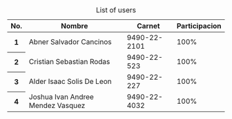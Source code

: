 <table class="table caption-top">
  <caption>List of users</caption>
  <thead>
    <tr>
      <th scope="col">No.</th>
      <th scope="col">Nombre</th>
      <th scope="col">Carnet</th>
      <th scope="col">Participacion</th>
    </tr>
  </thead>
  <tbody>
    <tr>
      <th scope="col-mb">1</th>
      <td>Abner Salvador Cancinos</td>
       <td>9490-22-2101</td>
      <td>100%</td>
    </tr>
    <tr>
      <th scope="col">2</th>
      <td>Cristian Sebastian Rodas</td>
      <td>9490-22-523</td>
       <td>100%</td>    
    </tr>
     <tr>
      <th scope="col">3</th>
      <td>Alder Isaac Solis De Leon</td>
      <td>9490-22-227</td>
      <td>100%</td>
    </tr>
     <tr>
      <th scope="col">4</th>
      <td>Joshua Ivan Andree Mendez Vasquez</td>
       <td>9490-22-4032</td>
       <td>100%</td>
    </tr>
  </tbody>
</table>

